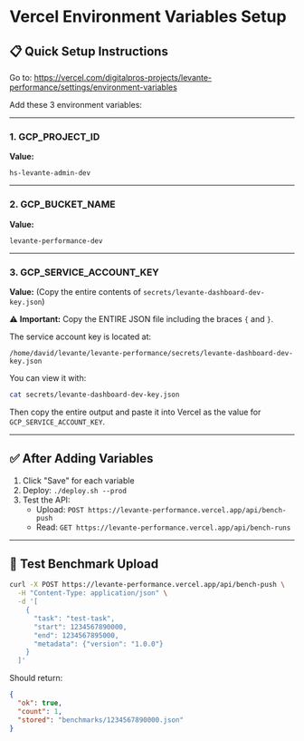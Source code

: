 # Vercel Environment Variables Setup

## 📋 Quick Setup Instructions

Go to: https://vercel.com/digitalpros-projects/levante-performance/settings/environment-variables

Add these 3 environment variables:

---

### 1. GCP_PROJECT_ID

**Value:**
```
hs-levante-admin-dev
```

---

### 2. GCP_BUCKET_NAME

**Value:**
```
levante-performance-dev
```

---

### 3. GCP_SERVICE_ACCOUNT_KEY

**Value:** (Copy the entire contents of `secrets/levante-dashboard-dev-key.json`)

⚠️ **Important:** Copy the ENTIRE JSON file including the braces `{` and `}`.

The service account key is located at:
```
/home/david/levante/levante-performance/secrets/levante-dashboard-dev-key.json
```

You can view it with:
```bash
cat secrets/levante-dashboard-dev-key.json
```

Then copy the entire output and paste it into Vercel as the value for `GCP_SERVICE_ACCOUNT_KEY`.

---

## ✅ After Adding Variables

1. Click "Save" for each variable
2. Deploy: `./deploy.sh --prod`
3. Test the API:
   - Upload: `POST https://levante-performance.vercel.app/api/bench-push`
   - Read: `GET https://levante-performance.vercel.app/api/bench-runs`

---

## 🧪 Test Benchmark Upload

```bash
curl -X POST https://levante-performance.vercel.app/api/bench-push \
  -H "Content-Type: application/json" \
  -d '[
    {
      "task": "test-task",
      "start": 1234567890000,
      "end": 1234567895000,
      "metadata": {"version": "1.0.0"}
    }
  ]'
```

Should return:
```json
{
  "ok": true,
  "count": 1,
  "stored": "benchmarks/1234567890000.json"
}
```

